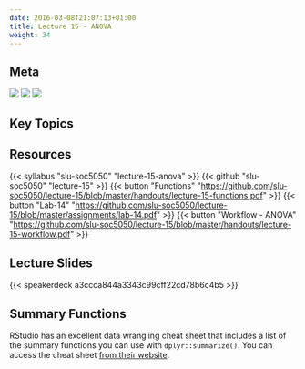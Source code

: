 ```yaml
---
date: 2016-03-08T21:07:13+01:00
title: Lecture 15 - ANOVA
weight: 34
---
```


## Meta
![](https://img.shields.io/badge/semester-fall%202018-orange.svg) ![](https://img.shields.io/badge/release-lecture-orange.svg) [![](https://img.shields.io/badge/last%20update-2018--12--03-brightgreen.svg)](https://github.com/slu-soc5050/lecture-09/blob/master/NEWS_SITE.md)

## Key Topics

## Resources

{{< syllabus "slu-soc5050" "lecture-15-anova" >}}
{{< github "slu-soc5050" "lecture-15" >}}
{{< button "Functions" "https://github.com/slu-soc5050/lecture-15/blob/master/handouts/lecture-15-functions.pdf" >}}
{{< button "Lab-14" "https://github.com/slu-soc5050/lecture-15/blob/master/assignments/lab-14.pdf" >}}
{{< button "Workflow - ANOVA" "https://github.com/slu-soc5050/lecture-15/blob/master/handouts/lecture-15-workflow.pdf" >}}

## Lecture Slides
<p> </p>
{{< speakerdeck a3ccca844a3343c99cff22cd78b6c4b5 >}}

## Summary Functions
RStudio has an excellent data wrangling cheat sheet that includes a list of the summary functions you can use with `dplyr::summarize()`. You can access the cheat sheet [from their website](https://github.com/rstudio/cheatsheets/raw/master/data-transformation.pdf).
